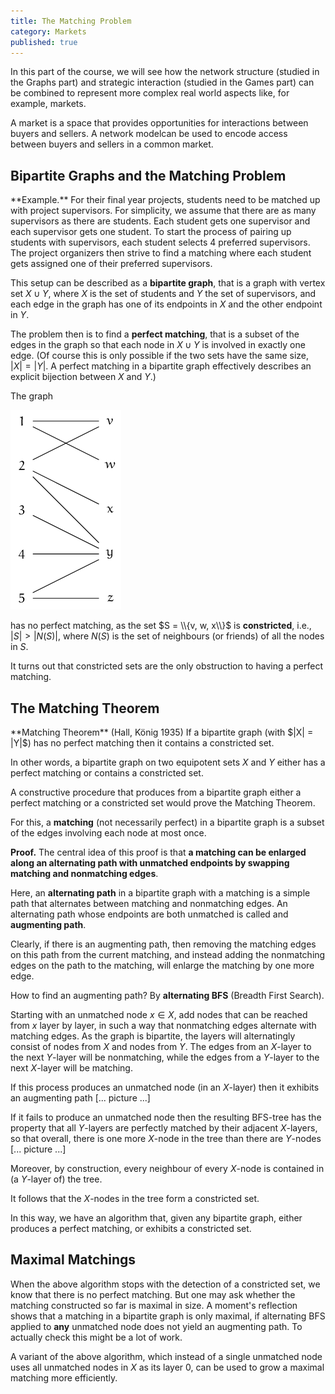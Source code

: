 ```yaml
---
title: The Matching Problem
category: Markets
published: true
---
```


In this part of the course, we will see how the network structure
(studied in the Graphs part) and strategic interaction (studied in the
Games part) can be combined to represent more complex real world
aspects like, for example, markets.

A market is a space that provides opportunities for interactions
between buyers and sellers.  A network modelcan be used
to encode access between buyers and sellers in a common market.

##  Bipartite Graphs and the Matching Problem

<div class="example" markdown="1">
**Example.** For their final year projects, students need to be
matched up with project supervisors.  For simplicity, we assume that
there are as many supervisors as there are students.
Each student gets one supervisor and each supervisor gets one student.
To start the process of pairing up students with supervisors,
each student selects 4 preferred supervisors.  The project organizers
then strive to find a matching where each student gets assigned one of their
preferred supervisors.
</div>

This setup can be described as a __bipartite graph__, that is a graph
with vertex set $X \cup Y$, where $X$ is the set of students and $Y$
the set of supervisors, and each edge in the graph has one of its
endpoints in $X$ and the other endpoint in $Y$.

The problem then is to find a __perfect matching__, that is a subset
of the edges in the graph so that each node in $X \cup Y$ is involved
in exactly one edge.  (Of course this is only possible if the two sets
have the same size, $|X| = |Y|$.  A perfect matching in a bipartite
graph effectively describes an explicit bijection between $X$ and
$Y$.)

The graph

![a bipartite graph][matching1]

has no perfect matching, as the set
$S = \\{v, w, x\\}$ is **constricted**,
i.e.,
$|S| > |N(S)|$, where $N(S)$ is the set of
neighbours (or friends) of all the nodes in $S$.

It turns out that constricted sets are the only
obstruction to having a perfect matching.

## The Matching Theorem

<div class="note" markdown="1">
**Matching Theorem** (Hall, König 1935)  If a bipartite graph (with $|X| = |Y|$)
has no perfect matching then it contains a constricted set.
</div>

In other words, a bipartite graph on two equipotent sets $X$ and $Y$
either has a perfect matching or contains a constricted set.

A constructive procedure that produces from a bipartite graph
either a perfect matching or a constricted set would prove the Matching Theorem.

For this, a **matching** (not necessarily perfect) in a bipartite graph
is a subset of the edges involving
each node at most once.

**Proof.** The central idea of this proof is that **a matching can be
enlarged along an alternating path with unmatched endpoints by
swapping matching and nonmatching edges**.

Here, an **alternating path** in a bipartite graph with a matching is
a simple path that alternates between matching and nonmatching edges.
An alternating path whose endpoints are both unmatched is called and
**augmenting path**.

Clearly, if there is an augmenting path, then removing the matching
edges on this path from the current matching, and instead adding the
nonmatching edges on the path to the matching, will enlarge the
matching by one more edge.

How to find an augmenting path?  By **alternating BFS** (Breadth First
Search).

Starting with an unmatched node $x \in X$,
add nodes that can be reached from $x$ layer by layer,
in such a way that nonmatching edges alternate with matching edges.
As the graph is bipartite, the layers will alternatingly
consist of nodes from $X$ and nodes from $Y$.
The edges from an $X$-layer to the next $Y$-layer will be nonmatching,
while the edges from a $Y$-layer to the next $X$-layer will be matching.

If this process produces an unmatched node (in an $X$-layer)
then it exhibits an augmenting path [... picture ...]

If it fails to produce an unmatched node then the 
resulting BFS-tree has the property that all
$Y$-layers are perfectly matched by their adjacent $X$-layers,
so that overall, there is one more $X$-node in the tree than
there are $Y$-nodes [... picture ...]

Moreover, by construction, every neighbour of
every $X$-node is contained in (a $Y$-layer of) the tree.

It follows that the $X$-nodes in the tree form a constricted set.

In this way, we have an algorithm that, given any
bipartite graph, either produces a perfect matching,
or exhibits a constricted set.

##  Maximal Matchings

When the above algorithm stops with the detection of a constricted
set, we know that there is no perfect matching.  But one may ask
whether the matching constructed so far is maximal in size.  A
moment's reflection shows that a matching in a bipartite graph is only
maximal, if alternating BFS applied to **any** unmatched node does not
yield an augmenting path.  To actually check this might be a lot of
work.

A variant of the above algorithm, which instead of a single
unmatched node uses all unmatched nodes in $X$ as its layer $0$,
can be used to grow a maximal matching more efficiently.

[matching1]: /images/matching1.png
